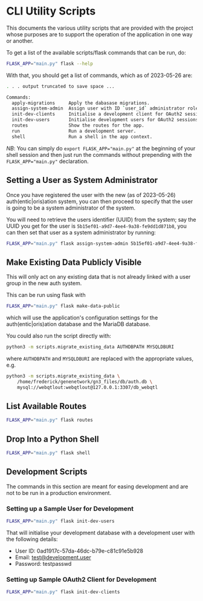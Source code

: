 # CLI Utility Scripts

This documents the various utility scripts that are provided with the project
whose purposes are to support the operation of the application in one way or
another.

To get a list of the available scripts/flask commands that can be run, do:

```sh
FLASK_APP="main.py" flask --help
```

With that, you should get a list of commands, which as of 2023-05-26 are:

```sh
. . . output truncated to save space ...

Commands:
  apply-migrations     Apply the dabasase migrations.
  assign-system-admin  Assign user with ID `user_id` administrator role.
  init-dev-clients     Initialise a development client for OAuth2 sessions.
  init-dev-users       Initialise development users for OAuth2 sessions.
  routes               Show the routes for the app.
  run                  Run a development server.
  shell                Run a shell in the app context.
```

*NB*: You can simply do `export FLASK_APP="main.py"` at the beginning of your
shell session and then just run the commands without prepending with the
`FLASK_APP="main.py"` declaration.

## Setting a User as System Administrator

Once you have registered the user with the new (as of 2023-05-26)
auth(entic|oris)ation system, you can then proceed to specify that the user is
going to be a system administrator of the system.

You will need to retrieve the users identifier (UUID) from the system; say the
UUID you get for the user is `5b15ef01-a9d7-4ee4-9a38-fe9dd1d871b8`, you can
then set that user as a system administrator by running:

```sh
FLASK_APP="main.py" flask assign-system-admin 5b15ef01-a9d7-4ee4-9a38-fe9dd1d871b8
```

## Make Existing Data Publicly Visible

This will only act on any existing data that is not already linked with a user
group in the new auth system.

This can be run using flask with

```sh
FLASK_APP="main.py" flask make-data-public
```

which will use the application's configuration settings for the
auth(entic|oris)ation database and the MariaDB database.

You could also run the script directly with:

```sh
python3 -m scripts.migrate_existing_data AUTHDBPATH MYSQLDBURI
```

where `AUTHDBPATH` and `MYSQLDBURI` are replaced with the appropriate values,
e.g.

```sh
python3 -m scripts.migrate_existing_data \
    /home/frederick/genenetwork/gn3_files/db/auth.db \
    mysql://webqtlout:webqtlout@127.0.0.1:3307/db_webqtl
```

## List Available Routes

```sh
FLASK_APP="main.py" flask routes
```

## Drop Into a Python Shell

```sh
FLASK_APP="main.py" flask shell
```

## Development Scripts

The commands in this section are meant for easing development and are not to be
run in a production environment.

### Setting up a Sample User for Development

```sh
FLASK_APP="main.py" flask init-dev-users
```

That will initialise your development database with a development user with the
following details:

- User ID: 0ad1917c-57da-46dc-b79e-c81c91e5b928
- Email: test@development.user
- Password: testpasswd

### Setting up Sample OAuth2 Client for Development

```sh
FLASK_APP="main.py" flask init-dev-clients
```
